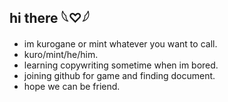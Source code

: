 ## hi there 𓆩♡𓆪
- im kurogane or mint whatever you want to call.
- kuro/mint/he/him.
- learning copywriting sometime when im bored.
- joining github for game and finding document.
- hope we can be friend.
